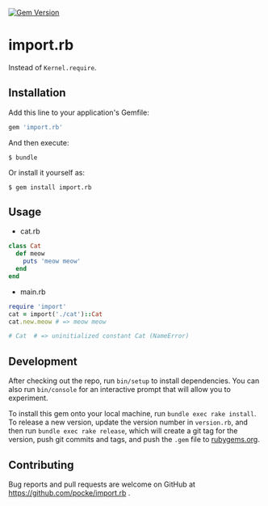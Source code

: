 [![Gem Version](https://badge.fury.io/rb/import.rb.svg)](https://badge.fury.io/rb/import.rb)

# import.rb

Instead of `Kernel.require`.


## Installation

Add this line to your application's Gemfile:

```ruby
gem 'import.rb'
```

And then execute:

    $ bundle

Or install it yourself as:

    $ gem install import.rb

## Usage

- cat.rb

```ruby
class Cat
  def meow
    puts 'meow meow'
  end
end
```

- main.rb

```ruby
require 'import'
cat = import('./cat')::Cat
cat.new.meow # => meow meow

# Cat  # => uninitialized constant Cat (NameError)
```

## Development

After checking out the repo, run `bin/setup` to install dependencies. You can also run `bin/console` for an interactive prompt that will allow you to experiment.

To install this gem onto your local machine, run `bundle exec rake install`. To release a new version, update the version number in `version.rb`, and then run `bundle exec rake release`, which will create a git tag for the version, push git commits and tags, and push the `.gem` file to [rubygems.org](https://rubygems.org).

## Contributing

Bug reports and pull requests are welcome on GitHub at https://github.com/pocke/import.rb .

